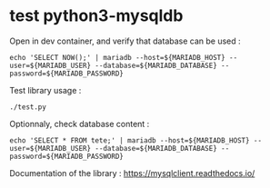 # test python3-mysqldb

Open in dev container, and verify that database can be used :

    echo 'SELECT NOW();' | mariadb --host=${MARIADB_HOST} --user=${MARIADB_USER} --database=${MARIADB_DATABASE} --password=${MARIADB_PASSWORD}

Test library usage :

    ./test.py

Optionnaly, check database content :

    echo 'SELECT * FROM tete;' | mariadb --host=${MARIADB_HOST} --user=${MARIADB_USER} --database=${MARIADB_DATABASE} --password=${MARIADB_PASSWORD}

Documentation of the library : https://mysqlclient.readthedocs.io/
